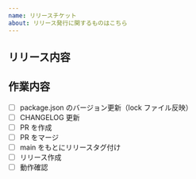 ```yaml
---
name: リリースチケット
about: リリース発行に関するものはこちら
---
```


## リリース内容
<!-- Issue 番号をリストで一覧 -->

## 作業内容
- [ ] package.json のバージョン更新（lock ファイル反映）
- [ ] CHANGELOG 更新
- [ ] PR を作成
- [ ] PR をマージ
- [ ] main をもとにリリースタグ付け
- [ ] リリース作成
- [ ] 動作確認
